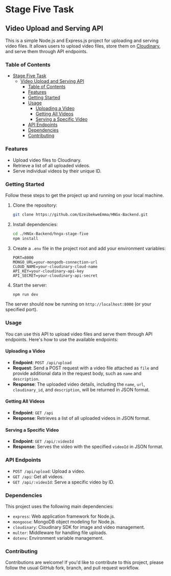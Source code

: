 # Stage Five Task

## Video Upload and Serving API

This is a simple Node.js and Express.js project for uploading and serving video files. It allows users to upload video files, store them on [Cloudinary](https://cloudinary.com/), and serve them through API endpoints.

### Table of Contents

- [Stage Five Task](#stage-five-task)
  - [Video Upload and Serving API](#video-upload-and-serving-api)
    - [Table of Contents](#table-of-contents)
    - [Features](#features)
    - [Getting Started](#getting-started)
    - [Usage](#usage)
      - [Uploading a Video](#uploading-a-video)
      - [Getting All Videos](#getting-all-videos)
      - [Serving a Specific Video](#serving-a-specific-video)
    - [API Endpoints](#api-endpoints)
    - [Dependencies](#dependencies)
    - [Contributing](#contributing)

### Features

- Upload video files to Cloudinary.
- Retrieve a list of all uploaded videos.
- Serve individual videos by their unique ID.

### Getting Started

Follow these steps to get the project up and running on your local machine.

1. Clone the repository:

   ```bash
   git clone https://github.com/EzeibekweEmma/HNGx-Backend.git
   ```

2. Install dependencies:

   ```bash
   cd ./HNGx-Backend/hngx-stage-five
   npm install
   ```

3. Create a `.env` file in the project root and add your environment variables:

   ```dotenv
   PORT=8000
   MONGO_URL=your-mongodb-connection-url
   CLOUD_NAME=your-cloudinary-cloud-name
   API_KEY=your-cloudinary-api-key
   API_SECRET=your-cloudinary-api-secret
   ```

4. Start the server:

   ```bash
   npm run dev
   ```

The server should now be running on `http://localhost:8000` (or your specified port).

### Usage

You can use this API to upload video files and serve them through API endpoints. Here's how to use the available endpoints:

#### Uploading a Video

- **Endpoint**: `POST /api/upload`
- **Request**: Send a POST request with a video file attached as `file` and provide additional data in the request body, such as `name` and `description`.
- **Response**: The uploaded video details, including the `name`, `url`, `cloudinary_id`, and `description`, will be returned in JSON format.

#### Getting All Videos

- **Endpoint**: `GET /api`
- **Response**: Retrieves a list of all uploaded videos in JSON format.

#### Serving a Specific Video

- **Endpoint**: `GET /api/:videoId`
- **Response**: Serves the video with the specified `videoId` in JSON format.

### API Endpoints

- `POST /api/upload`: Upload a video.
- `GET /api`: Get all videos.
- `GET /api/:videoId`: Serve a specific video by ID.

### Dependencies

This project uses the following main dependencies:

- `express`: Web application framework for Node.js.
- `mongoose`: MongoDB object modeling for Node.js.
- `cloudinary`: Cloudinary SDK for image and video management.
- `multer`: Middleware for handling file uploads.
- `dotenv`: Environment variable management.

### Contributing

Contributions are welcome! If you'd like to contribute to this project, please follow the usual GitHub fork, branch, and pull request workflow.
